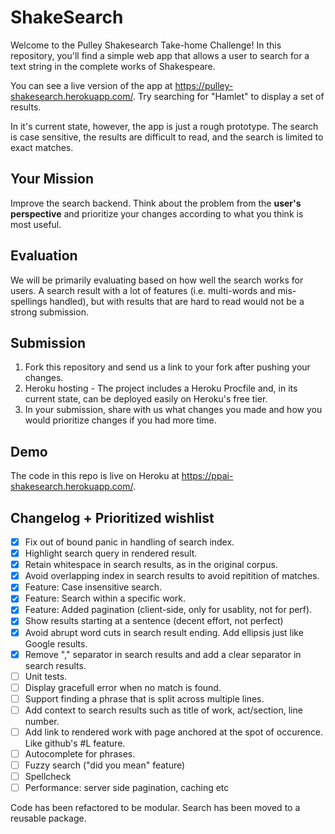 # ShakeSearch

Welcome to the Pulley Shakesearch Take-home Challenge! In this repository,
you'll find a simple web app that allows a user to search for a text string in
the complete works of Shakespeare.

You can see a live version of the app at
https://pulley-shakesearch.herokuapp.com/. Try searching for "Hamlet" to display
a set of results.

In it's current state, however, the app is just a rough prototype. The search is
case sensitive, the results are difficult to read, and the search is limited to
exact matches.

## Your Mission

Improve the search backend. Think about the problem from the **user's perspective**
and prioritize your changes according to what you think is most useful. 

## Evaluation

We will be primarily evaluating based on how well the search works for users. A search result with a lot of features (i.e. multi-words and mis-spellings handled), but with results that are hard to read would not be a strong submission. 


## Submission

1. Fork this repository and send us a link to your fork after pushing your changes. 
2. Heroku hosting - The project includes a Heroku Procfile and, in its
current state, can be deployed easily on Heroku's free tier.
3. In your submission, share with us what changes you made and how you would prioritize changes if you had more time.

## Demo

The code in this repo is live on Heroku at https://ppai-shakesearch.herokuapp.com/.

## Changelog + Prioritized wishlist

- [X] Fix out of bound panic in handling of search index.
- [X] Highlight search query in rendered result.
- [X] Retain whitespace in search results, as in the original corpus.
- [X] Avoid overlapping index in search results to avoid repitition of matches.
- [X] Feature: Case insensitive search.
- [X] Feature: Search within a specific work.
- [X] Feature: Added pagination (client-side, only for usablity, not for perf).
- [X] Show results starting at a sentence (decent effort, not perfect)
- [X] Avoid abrupt word cuts in search result ending. Add ellipsis just like Google results.
- [X] Remove "," separator in search results and add a clear separator in search results.
- [ ] Unit tests.
- [ ] Display gracefull error when no match is found.
- [ ] Support finding a phrase that is split across multiple lines.
- [ ] Add context to search results such as title of work, act/section, line number.
- [ ] Add link to rendered work with page anchored at the spot of occurence. Like github's #L feature.
- [ ] Autocomplete for phrases.
- [ ] Fuzzy search ("did you mean" feature)
- [ ] Spellcheck
- [ ] Performance: server side pagination, caching etc

Code has been refactored to be modular. Search has been moved to a reusable package.
